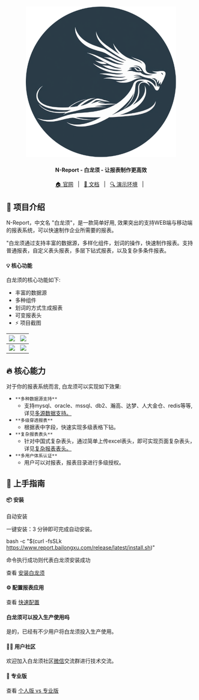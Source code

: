 <p align="center">
  <img src="images/banner.png" width="400" />
</p>

<h4 align="center">
N-Report - 白龙须 - 让报表制作更高效
</h4>

<p align="center">
  <a target="_blank" href="https://www.report.bailongxu.com/">🏠 官网</a> &nbsp; | &nbsp;
  <a target="_blank" href="https://docs.report.bailongxu.com/">📖 文档</a> &nbsp; | &nbsp;
  <a target="_blank" href="https://demo.report.bailongxu.com/commreport/">🔍 演示环境</a> &nbsp; | &nbsp;
</p>

## 👋 项目介绍

N-Report，中文名 "白龙须"，是一款简单好用, 效果突出的支持WEB端与移动端的报表系统，可以快速制作企业所需要的报表。

"白龙须通过支持丰富的数据源，多样化组件，划词的操作，快速制作报表。支持普通报表，自定义表头报表，多层下钻式报表，以及复杂多条件报表。

#### 💡 核心功能

白龙须的核心功能如下:

- 丰富的数据源
- 多种组件
- 划词的方式生成报表
- 可变报表头
- ⚡️ 项目截图

| ![](https://docs.report.bailongxu.com/1.png) | ![](https://docs.report.bailongxu.com/2.png) |
| -------------------------------------------- | -------------------------------------------- |
| ![](https://docs.report.bailongxu.com/3.png) | ![](https://docs.report.bailongxu.com/4.png) |
## 🔥 核心能力

对于你的报表系统而言, 白龙须可以实现如下效果:
- `**多种数据源支持**`
    - 支持mysql、oracle、mssql、db2、瀚高、达梦、人大金仓、redis等等,详见[多源数据支持。](https://docs.report.bailongxu.com/zh/%E6%8A%80%E6%9C%AF%E6%96%87%E6%A1%A3/%E5%A4%9A%E6%95%B0%E6%8D%AE%E6%BA%90%E6%94%AF%E6%8C%81)
- `**多级穿透报表**`
    - 根据表中字段，快速实现多级表格下钻。
- `**复杂报表表头**`
    - 针对中国式复杂表头，通过简单上传excel表头，即可实现页面复杂表头，详见[复杂报表表头。](https://docs.report.bailongxu.com/zh/%E6%8A%80%E6%9C%AF%E6%96%87%E6%A1%A3/%E4%B8%AD%E5%9B%BD%E5%BC%8F%E6%8A%A5%E8%A1%A8)
- `**多用户体系认证**`
    - 用户可以对报表，报表目录进行多级授权。

## 🚀 上手指南

#### 📦 安装

自动安装

一键安装：3 分钟即可完成自动安装。

bash -c "$(curl -fsSLk https://www.report.bailongxu.com/release/latest/install.sh)"

命令执行成功则代表白龙须安装成功

查看 [安装白龙须](https://docs.report.bailongxu.com/zh/%E5%AE%89%E8%A3%85%E9%83%A8%E7%BD%B2)

#### ⚙️ 配置报表应用

查看 [快速配置](https://docs.report.bailongxu.com/zh/school)

#### 白龙须可以投入生产使用吗

是的，已经有不少用户将白龙须投入生产使用。

#### 🙋‍♂️ 用户社区

欢迎加入白龙须社区[微信](https://docs.report.bailongxu.com/zh/buy/code)交流群进行技术交流。
#### 💪 专业版

查看 [个人版 vs 专业版](https://docs.report.bailongxu.com/zh/buy)
